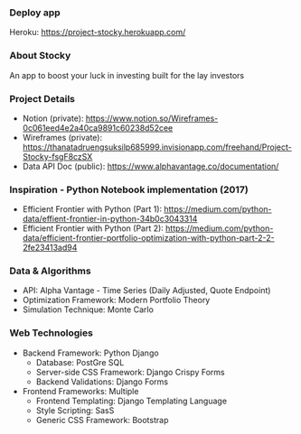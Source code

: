 ### Deploy app
Heroku: https://project-stocky.herokuapp.com/

### About Stocky
An app to boost your luck in investing built for the lay investors

### Project Details
* Notion (private): https://www.notion.so/Wireframes-0c061eed4e2a40ca9891c60238d52cee
* Wireframes (private): https://thanatadruengsuksilp685999.invisionapp.com/freehand/Project-Stocky-fsgF8czSX
* Data API Doc (public): https://www.alphavantage.co/documentation/

### Inspiration - Python Notebook implementation (2017)
* Efficient Frontier with Python (Part 1): https://medium.com/python-data/effient-frontier-in-python-34b0c3043314
* Efficient Frontier with Python (Part 2): https://medium.com/python-data/efficient-frontier-portfolio-optimization-with-python-part-2-2-2fe23413ad94

### Data & Algorithms
* API: Alpha Vantage - Time Series (Daily Adjusted, Quote Endpoint)
* Optimization Framework: Modern Portfolio Theory
* Simulation Technique: Monte Carlo

### Web Technologies
* Backend Framework: Python Django
  * Database: PostGre SQL
  * Server-side CSS Framework: Django Crispy Forms
  * Backend Validations: Django Forms
* Frontend Frameworks: Multiple
  * Frontend Templating: Django Templating Language
  * Style Scripting: SasS
  * Generic CSS Framework: Bootstrap
